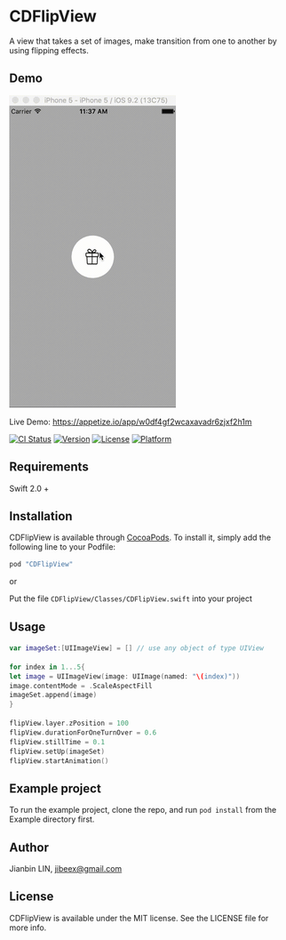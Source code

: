 # CDFlipView

A view that takes a set of images, make transition from one to another by using flipping effects.

## Demo
![Screencapture GIF](https://github.com/jibeex/CDFlipView/blob/master/demo.gif)

Live Demo: https://appetize.io/app/w0df4gf2wcaxavadr6zjxf2h1m

[![CI Status](http://img.shields.io/travis/jibeex/CDFlipView.svg?style=flat)](https://travis-ci.org/jibeex/CDFlipView)
[![Version](https://img.shields.io/cocoapods/v/CDFlipView.svg?style=flat)](http://cocoapods.org/pods/CDFlipView)
[![License](https://img.shields.io/cocoapods/l/CDFlipView.svg?style=flat)](http://cocoapods.org/pods/CDFlipView)
[![Platform](https://img.shields.io/cocoapods/p/CDFlipView.svg?style=flat)](http://cocoapods.org/pods/CDFlipView)

## Requirements

Swift 2.0 +

## Installation

CDFlipView is available through [CocoaPods](http://cocoapods.org). To install
it, simply add the following line to your Podfile:

```ruby
pod "CDFlipView"
```

or

Put the file `CDFlipView/Classes/CDFlipView.swift` into your project

## Usage

```swift
var imageSet:[UIImageView] = [] // use any object of type UIView

for index in 1...5{
let image = UIImageView(image: UIImage(named: "\(index)"))
image.contentMode = .ScaleAspectFill
imageSet.append(image)
}

flipView.layer.zPosition = 100
flipView.durationForOneTurnOver = 0.6
flipView.stillTime = 0.1
flipView.setUp(imageSet)
flipView.startAnimation()
```

## Example project

To run the example project, clone the repo, and run `pod install` from the Example directory first.

## Author

Jianbin LIN, jibeex@gmail.com

## License

CDFlipView is available under the MIT license. See the LICENSE file for more info.
